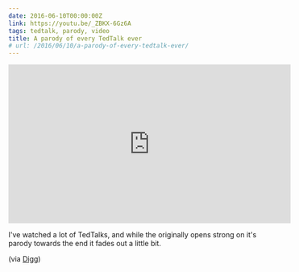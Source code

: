 ```yaml
---
date: 2016-06-10T00:00:00Z
link: https://youtu.be/_ZBKX-6Gz6A
tags: tedtalk, parody, video
title: A parody of every TedTalk ever
# url: /2016/06/10/a-parody-of-every-tedtalk-ever/
---
```


<div class="video">

<iframe width="560" height="315" src="https://www.youtube.com/embed/_ZBKX-6Gz6A" frameborder="0" allowfullscreen></iframe>

</div>



I've watched a lot of TedTalks, and while the originally opens strong on it's parody towards the end it fades out a little bit. 

(via [Digg](http://digg.com))